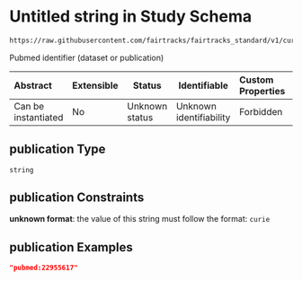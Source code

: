 # Untitled string in Study Schema

```txt
https://raw.githubusercontent.com/fairtracks/fairtracks_standard/v1/current/json/schema/fairtracks_study.schema.json#/properties/publication
```

Pubmed identifier (dataset or publication)


| Abstract            | Extensible | Status         | Identifiable            | Custom Properties | Additional Properties | Access Restrictions | Defined In                                                                                           |
| :------------------ | ---------- | -------------- | ----------------------- | :---------------- | --------------------- | ------------------- | ---------------------------------------------------------------------------------------------------- |
| Can be instantiated | No         | Unknown status | Unknown identifiability | Forbidden         | Allowed               | none                | [fairtracks_study.schema.json\*](../json/schema/fairtracks_study.schema.json "open original schema") |

## publication Type

`string`

## publication Constraints

**unknown format**: the value of this string must follow the format: `curie`

## publication Examples

```json
"pubmed:22955617"
```
